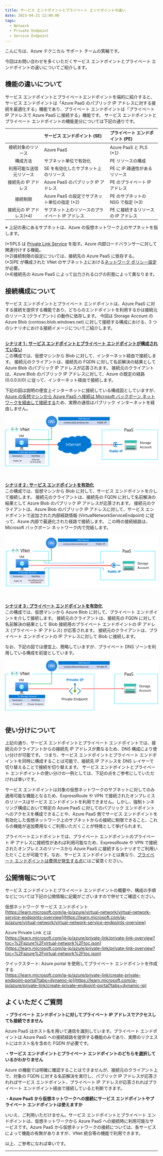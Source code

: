 ```yaml
---
title: サービス エンドポイントとプライベート エンドポイントの違い
date: 2023-04-21 12:00:00 
tags:
  - Network
  - Private Endpoint
  - Service Endpoint
---
```


こんにちは、Azure テクニカル サポート チームの箕輪です。

今回はお問い合わせを多くいただくサービス エンドポイントとプライベート エンドポイントの違いについてご紹介します。

<!-- more -->

## 機能の違いについて
サービス エンドポイントとプライベートエンドポイントを端的に紹介すると、サービス エンドポイントは「Azure PaaS のパブリック IP アドレスに対する接続を最適化する」機能であり、プライベート エンドポイントは「プライベート IP アドレスで Azure PaaS に接続する」機能です。
サービス エンドポイントとプライベート エンドポイントの機能差分については下記の通りです。


|  | サービス エンドポイント (SE) | プライベート エンドポイント (PE) |
| :------------------: | :---------------------------- | :-------------------------------- | 
| 接続対象のリソース | Azure PaaS | Azure PaaS と PLS (*1)|
| 構成方法 | サブネット単位で有効化 | PE リソースの構成 |
| 利用可能な送信元リソース | SE を有効化したサブネット上のリソース | PE に IP 疎通性があるリソース |
| 接続先の IP アドレス | Azure PaaS のパブリック IP アドレス | PE のプライベート IP アドレス |
| 接続制限 | Azure PaaS の設定でサブネット単位の指定 (*2) | PE のサブネットの NSG で指定 (*3) |
| 接続元の IP アドレス(*4) | サブネット上のリソースのプライベート IP アドレス | PE に接続するリソースの IP アドレス |

※ 上記の表にあるサブネットは、Azure の仮想ネットワーク上のサブネットを指します。

(*1)PLS は [Private Link Service](https://learn.microsoft.com/ja-jp/azure/private-link/private-link-service-overview) を指す。Azure 内部ロードバランサーに対して関連付けする機能。
<br>(*2)接続制限の設定については、接続先の Azure PaaS に依存する。
<br>(*3)PE が構成された VNet のサブネット上における[ネットワーク ポリシー設定](https://learn.microsoft.com/ja-jp/azure/private-link/disable-private-endpoint-network-policy?tabs=network-policy-portal)が必要。
<br>(*4)接続先の Azure PaaS によって出力されるログの形態によって異なります。

## 接続構成について
サービス エンドポイントとプライベート エンドポイントは、Azure PaaS に対する接続を提供する機能であり、どちらのエンドポイントを利用するかは接続元のリソース (クライアント) の動作に依存します。
今回は Storage Account の Azure Blob (contoso.blob.windows.net) に対して接続する構成における、3 つのシナリオにおける接続イメージについてご紹介します。


<br><u>**シナリオ 1 : サービス エンドポイントとプライベート エンドポイントが構成されていない**</u><br>
この構成では、仮想マシンから Blob に対して、インターネット経由で接続します。
接続元のクライアントは、接続先の FQDN に対して名前解決の結果として Azure Blob のパブリック IP アドレスが応答されます。
接続元のクライアントは、Azure Blob のパブリック IP アドレスに対して、Azure の既定の経路 (0.0.0.0/0) に従って、インターネット経由で接続します。

下記の図は説明の便宜上インターネットに接続している構成図としていますが、[Azure の仮想マシンから Azure PaaS へ接続は Microsoft バックボーン ネットワークを経由して接続する](https://learn.microsoft.com/ja-jp/azure/networking/microsoft-global-network)ため、実際の通信はパブリック インターネットを経由しません。


![](./pe-difference-se/01.png)<br><br>


<br><u>**シナリオ 2 : サービス エンドポイントを有効化**</u><br>
この構成では、仮想マシンから Blob に対して、サービス エンドポイントを介して接続します。
接続元のクライアントは、接続先の FQDN に対して名前解決の結果として Azure Blob のパブリック IP アドレスが応答されます。
接続元のクライアントは、Azure Blob のパブリック IP アドレスに対して、サービス エンドポイントで追加された内部経路情報 (VirtualNetworkServiceEndpoint) に従って、Azure 内部で最適化された経路で接続します。
この時の接続経路は、Microsoft バックボーン ネットワーク内で完結します。


![](./pe-difference-se/02a.png)<br><br>


<br><u>**シナリオ 3 : プライベート エンドポイントを有効化**</u><br>
この構成では、仮想マシンから Azure Blob に対して、プライベート エンドポイントを介して接続します。
接続元のクライアントは、接続先の FQDN に対して名前解決の結果として Blob 接続用のプライベート エンドポイントの IP アドレス (プライベート IP アドレス) が応答されます。
接続元のクライアントは、プライベート エンドポイントの IP アドレスに対して Blob に接続します。

なお、下記の図では便宜上、簡略していますが、プライベート DNS ゾーンを利用している構成を前提としています。


![](./pe-difference-se/03.png)<br><br>

## 使い分けについて
上記の通り、サービス エンドポイントとプライベート エンドポイントでは、接続元のクライアントからの接続先 IP アドレスが異なるため、DNS 構成により使い分けが可能です。
つまり、サービス エンドポイントとプライベート エンドポイントを同時に構成することは可能で、接続先 IP アドレスを DNS レイヤーで切り替えることで接続を切り替えます。
サービス エンドポイントとプライベート エンドポイントの使い分けの一例としては、下記の点をご参考にしていただければ幸いです。


サービス エンドポイントは対象の仮想ネットワークのサブネットに対してのみ適用可能な機能となるため、ExpressRoute や VPN で接続されたオンプレミスのリソースはサービス エンドポイントを利用できません。しかし、強制トンネリング構成において特定の Azure PaaS に対してのパブリック エンドポイントへのアクセスを構成できることや、Azure PaaS 側でサービス エンドポイントを有効化した仮想ネットワーク上のサブネットからの接続に制限できること、これらの機能が追加費用なくご利用いただくことが特徴として挙げられます。


プライベートエンドポイントでは、プライベート エンドポイントのプライベート IP アドレスに接続性があれば利用可能なため、ExpressRoute や VPN で接続されたオンプレミスのリソースから Azure PaaS に接続するシナリオでご利用いただくことが可能です。なお、サービス エンドポイントとは異なり、[プライベート エンドポイントは費用が発生する点](https://azure.microsoft.com/ja-jp/pricing/details/private-link/)にはご留意ください。


## 公開情報について
サービス エンドポイントとプライベート エンドポイントの概要や、構成の手順などについては下記の公開情報に記載がございますので併せてご確認ください。

仮想ネットワーク サービス エンドポイント<br>
[https://learn.microsoft.com/ja-jp/azure/virtual-network/virtual-network-service-endpoints-overview](https://learn.microsoft.com/ja-jp/azure/virtual-network/virtual-network-service-endpoints-overview)
 
Azure Private Link とは<br>
[https://learn.microsoft.com/ja-jp/azure/private-link/private-link-overview?toc=%2Fazure%2Fvirtual-network%2Ftoc.json](https://learn.microsoft.com/ja-jp/azure/private-link/private-link-overview?toc=%2Fazure%2Fvirtual-network%2Ftoc.json)
 
クイックスタート: Azure portal を使用してプライベート エンドポイントを作成する<br>
[https://learn.microsoft.com/ja-jp/azure/private-link/create-private-endpoint-portal?tabs=dynamic-ip](https://learn.microsoft.com/ja-jp/azure/private-link/create-private-endpoint-portal?tabs=dynamic-ip)


## よくいただくご質問 
**・プライベート エンドポイントに対してプライベート IP アドレスでアクセスしても接続できません**

Azure PaaS はホスト名を用いて通信を識別しています。プライベート エンドポイントは Azure PaaS への接続経路を提供する機能のみであり、実際のリクエストにはホスト名を含めた FQDN が必要です。


**・サービス エンドポイントとプライベート エンドポイントのどちらを選択しているかわかりません**

Azure の機能では明確に確認することはできませんが、接続元のクライアント上で、対象の FQDN に対する名前解決を実行し、パブリック IP アドレスが応答されればサービス エンドポイント、プライベート IP アドレスが応答されればプライベート エンドポイント経由で接続していると判断できます。


**・Azure PaaS から仮想ネットワークへの接続にサービス エンドポイントやプライベート エンドポイントは使えますか**

いいえ、ご利用いただけません。サービス エンドポイントとプライベート エンドポイントは、仮想ネットワークから Azure PaaS への接続時に利用可能なサービスです。Azure PaaS から仮想ネットワークの接続については、各サービスによって機能の有無がありますが、VNet 統合等の機能で利用できます。



以上、ご参考になれば幸いです。

---
